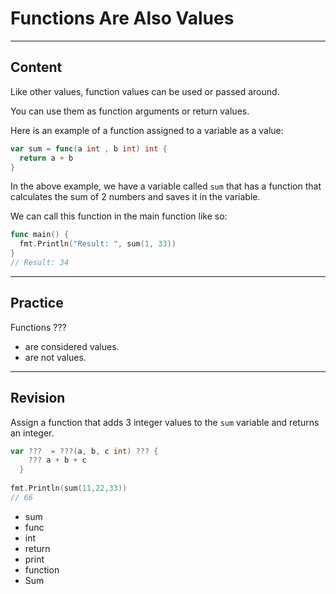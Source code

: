 ﻿---
author: Stefan-Stojanovic

type: normal

category: how-to

---

# Functions Are Also Values

---
## Content

Like other values, function values can be used or passed around.

You can use them as function arguments or return values.

Here is an example of a function assigned to a variable as a value:

```go
var sum = func(a int , b int) int {
  return a + b
}
```

In the above example, we have a variable called `sum` that has a function that calculates the sum of 2 numbers and saves it in the variable.

We can call this function in the main function like so:
```go
func main() {
  fmt.Println("Result: ", sum(1, 33))
}
// Result: 34
```

---
## Practice

Functions ???

- are considered values.
- are not values.


---
## Revision

Assign a function that adds 3 integer values to the `sum` variable and returns an integer.
```go
var ???  = ???(a, b, c int) ??? {
    ??? a + b + c
  }
  
fmt.Println(sum(11,22,33))
// 66
```

- sum
- func
- int
- return
- print
- function
- Sum